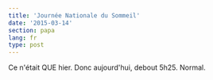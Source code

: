 ```yaml
---
title: 'Journée Nationale du Sommeil'
date: '2015-03-14'
section: papa
lang: fr
type: post
---
```


Ce n'était QUE hier. Donc aujourd'hui, debout 5h25. Normal.

